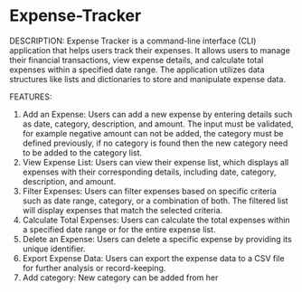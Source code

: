 # Expense-Tracker
DESCRIPTION:
Expense Tracker is a command-line interface (CLI) application that helps users track their 
expenses. It allows users to manage their financial transactions, view expense details, and calculate 
total expenses within a specified date range. The application utilizes data structures like lists and 
dictionaries to store and manipulate expense data.

FEATURES:
1. Add an Expense: Users can add a new expense by entering details such as date, category, 
description, and amount. The input must be validated, for example negative amount can not be 
added, the category must be defined previously, if no category is found then the new category need 
to be added to the category list.
2. View Expense List: Users can view their expense list, which displays all expenses with their 
corresponding details, including date, category, description, and amount.
3. Filter Expenses: Users can filter expenses based on specific criteria such as date range, category, 
or a combination of both. The filtered list will display expenses that match the selected criteria.
4. Calculate Total Expenses: Users can calculate the total expenses within a specified date range 
or for the entire expense list.
5. Delete an Expense: Users can delete a specific expense by providing its unique identifier.
6. Export Expense Data: Users can export the expense data to a CSV file for further analysis or 
record-keeping.
7. Add category: New category can be added from her
